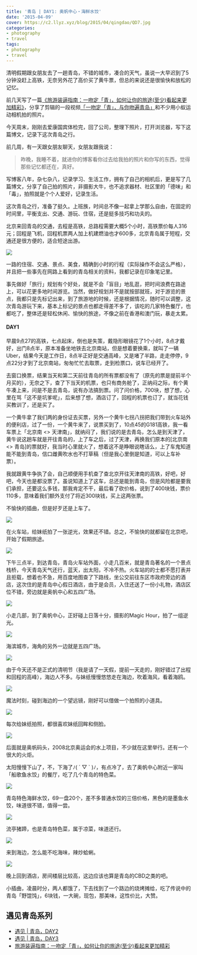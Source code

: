 ```yaml
---
title: '青岛 | DAY1: 奥帆中心・海鲜水饺'
date: '2015-04-09'
cover: https://c2.llyz.xyz/blog/2015/04/qingdao/QD7.jpg
categories:
- photography
- travel
tags:
- photography
- travel
---
```


清明假期跟女朋友去了一趟青岛，不错的城市，凑合的天气，虽说一大早迟到了5分钟没赶上高铁，无奈另外花了高价买了黄牛票，但总的来说还是很愉快和放松的记忆。

前几天写了一篇[《旅游装逼指南：一吻定「青」，如何让你的旅途(至少)看起来更加精彩》](https://luolei.org/kiss-and-love-in-qingdao-yi-camera/)，分享了剪辑的一段视频[「一吻定「青」，与你吻遍青岛」](https://v.youku.com/v_show/id_XOTI4NDc3Mzgw.html)和不少用小蚁运动相机拍的照片。

今天周末，刚刚去爱康国宾体检完，回了公司，整理下照片，打开浏览器，写下这篇博文，记录下这次青岛之行。

前几周，有一天跟女朋友聊天，女朋友跟我说：

> 昨晚，我睡不着，就进你的博客看你过去给我拍的照片和你写的东西，觉得那些记忆都还在，真好。

写博客八年，杂七杂八，记录学习、生活工作，拥有了自己的相机后，更是写了几篇博文，分享了自己拍的照片，非摄影大牛，也不追求器材、社区里的「德味」和「毒」，拍照就是个个人爱好，记录生活。

这次青岛之行，准备了挺久。上班族，时间总不像一起拿上学那么自由，在固定的时间里，平衡支出、交通、游玩、住宿，还是挺多技巧和功夫的。

北京来回青岛的交通，去程是高铁，总路程需要大概5个小时，高铁票价每人316元；回程是飞机，回程机票两人加上机建燃油也才600多，北京青岛属于短程，交通还是很方便的，适合短途出游。

![](https://c2.llyz.xyz/blog/2015/04/qingdao/yinxiang1.jpg)

一路的住宿、交通、景点、美食，精确到小时的行程（实际操作不会这么严格），并且把一些事先在网路上看到的青岛相关的资料，我都记录在印象笔记里。

事先做好「旅行」规划有个好处，就是不会「盲目」地乱逛，把时间浪费在路途上，可以花更多地时间游览。当然，做好规划并不是就按部就班，对于游览的景点，我都只是先标记出来，到了旅游地的时候，还是根据情况，随时可以调整，这次青岛游玩下来，基本上标记的景点也都走得差不多了，该吃的几家特色餐厅，也都吃了，整体还是轻松休闲、愉快的旅途，不像之前在香港和澳门玩，暴走太累。

#### DAY1

早晨9点27的高铁，七点起床，倒也是失策，戴隐形眼镜花了1个小时，8点才戴好，出门8点半，原本准备坐地铁去北京南站，但是想着要换乘，就叫了一辆Uber，结果今天是工作日，8点半正好是交通高峰，又是堵了半路，走走停停，9点22分才到了北京南站，匆匆忙忙去取票，走到检票口，说车已经开了。

去窗口换票，结果当天和第二天前往青岛的所有票都没有了（原先的票是提前半个月买的），无奈之下，查了下当天的机票，也只有商务舱了，正纳闷之际，有个黄牛凑上来，问是不是去青岛，说有办法搞到票。问了问价格，700块，想了想，心里在骂「这不是坑爹呢」，后来想了想，酒店订了，回程的机票也订了，就当花钱买教训了，还是买了。

一个黄牛拿了我们两的身份证去买票，另外一个黄牛七拐八拐把我们带到火车站外的便利店，过了一份，一个黄牛来了，说票买到了，10点45的G181高铁，我一看车票上「北京南 <> 天津南」，就纳闷了，我们说的是去青岛，怎么是到天津了，黄牛说这趟车就是开往青岛的，上了车之后，过了天津，再换我们原本的\[北京南 <> 青岛\]的票就好，我当时心里就火了，想着这不是睁眼说瞎话么，上了车鬼知道能不能到青岛，信口雌黄吹水也不打草稿（但是我心里倒是知道，可以上车补票）。

我就跟黄牛争执了会，自己顺便用手机查了查北京开往天津南的高铁，好吧，好吧，今天也是都没票了。虽说知道上了这车，总还是能到青岛，但是风险都是要我们承担，还要这么多钱，那我肯定不干，最后看了砍价格，说到了400块钱，票价110多，意味着我们额外支付了将近300块钱，买上这两张票。

不愉快的插曲，但是好歹还是上车了。

![](https://c2.llyz.xyz/blog/2015/04/qingdao/yicamera/yi-1.JPG)

在火车站，给妹纸拍了一张逆光，效果还不错。总之，不愉快的就都留在北京吧，开始了假期旅途。

![](https://c2.llyz.xyz/blog/2015/04/qingdao/QD1.jpg)

下午三点半，到达青岛，青岛火车站外面，小走几百米，就是青岛著名的一个景点栈桥，今天青岛天气还行，蓝天，出太阳，不冷不热。火车站的的士都不愿打表并且拒载，想着也不急，用百度地图查了下路线，坐公交前往东区市政府旁边的酒店，这次住的是青岛中心假日酒店，由于是会员，入住还送了一份小礼物，酒店区位不错，旁边就是奥帆中心和五四广场。

![](https://c2.llyz.xyz/blog/2015/04/qingdao/QD2.jpg)

小走几部，到了奥帆中心，正好碰上日落十分，摄影的Magic Hour，拍了一组逆光。

![](https://c2.llyz.xyz/blog/2015/04/qingdao/QD3.jpg)

海滨城市，海角的另外一边就是五四广场。

![](https://c2.llyz.xyz/blog/2015/04/qingdao/QD4.jpg)

由于今天还不是正式的清明节（我是请了一天假，提前一天走的，刚好错过了出程和回程的高峰），海边人不多。与妹纸慢慢悠悠走在海边，吹着海风，看着海鸥。

![](https://c2.llyz.xyz/blog/2015/04/qingdao/QD5.jpg)

魔法时刻，碰到海边的一个望远镜，刚好可以借做一个拍照的小道具。

![](https://c2.llyz.xyz/blog/2015/04/qingdao/QD6.jpg)

每次给妹纸拍照，都很喜欢妹纸回眸和侧脸。

![](https://c2.llyz.xyz/blog/2015/04/qingdao/QD7.jpg)

后面就是奥帆码头，2008北京奥运会的水上项目，不少就在这里举行。还有一个很大的火炬。

太阳慢慢下山了，不，下海了ﾉ( ´ ▽ \` )ﾉ，有点冷了，去了奥帆中心附近一家叫「船歌鱼水饺」的餐厅，吃了几个青岛的特色菜。

![](https://c2.llyz.xyz/blog/2015/04/qingdao/fd3.jpg)

青岛特色海鲜水饺，69一盘20个，差不多普通水饺的三倍价格，黑色的是墨鱼水饺，味道很不错，值得一尝。

![](https://c2.llyz.xyz/blog/2015/04/qingdao/fd1.jpg)

流亭猪蹄，也是青岛特色菜，属于凉菜，味道还行。

![](https://c2.llyz.xyz/blog/2015/04/qingdao/fd2.jpg)

来到海边，怎么能不吃海味，辣炒蛤蜊。

![](https://c2.llyz.xyz/blog/2015/04/qingdao/QD42.JPG)

晚上回到酒店，房间楼层比较高，这边应该也算是青岛的CBD之类的吧。

小插曲，凌晨时分，两人都饿了，下去找到了一个路边的烧烤摊给，吃了传说中的青岛「野馄饨」，6块钱，一大碗，现包，那美味，这性价比，大赞。

## 遇见青岛系列

- [遇见 | 青岛，DAY2](https://luolei.org/meet-qingdao-love-and-kiss-day-2/)
- [遇见 | 青岛，DAY3](https://luolei.org/meet-qingdao-love-and-kiss-day-3/)
- [旅游装逼指南：一吻定「青」，如何让你的旅途(至少)看起来更加精彩](https://luolei.org/kiss-and-love-in-qingdao-yi-camera/)

